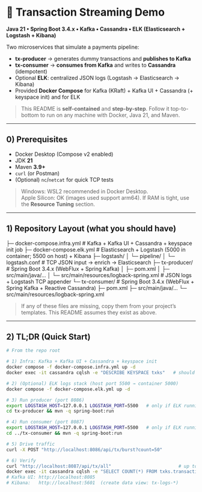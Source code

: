 # 💼 Transaction Streaming Demo
**Java 21 • Spring Boot 3.4.x • Kafka • Cassandra • ELK (Elasticsearch + Logstash + Kibana)**

Two microservices that simulate a payments pipeline:

- **tx-producer** → generates dummy transactions and **publishes to Kafka**
- **tx-consumer** → **consumes from Kafka** and writes to **Cassandra** (idempotent)
- Optional **ELK**: centralized JSON logs (Logstash → Elasticsearch → Kibana)
- Provided **Docker Compose** for Kafka (KRaft) + Kafka UI + Cassandra (+ keyspace init) and for ELK

> This README is **self-contained** and **step-by-step**. Follow it top-to-bottom to run on any machine with Docker, Java 21, and Maven.

---

## 0) Prerequisites

- Docker Desktop (Compose v2 enabled)
- JDK **21**
- Maven **3.9+**
- `curl` (or Postman)
- (Optional) `nc`/`netcat` for quick TCP tests

> Windows: WSL2 recommended in Docker Desktop.  
> Apple Silicon: OK (images used support arm64). If RAM is tight, use the **Resource Tuning** section.

---

## 1) Repository Layout (what you should have)

├─ docker-compose.infra.yml # Kafka + Kafka UI + Cassandra + keyspace init job
├─ docker-compose.elk.yml # Elasticsearch + Logstash (5000 in container; 5500 on host) + Kibana
├─ logstash/
│ └─ pipeline/
│ └─ logstash.conf # TCP JSON input → enrich → Elasticsearch
├─ tx-producer/ # Spring Boot 3.4.x (WebFlux + Spring Kafka)
│ ├─ pom.xml
│ ├─ src/main/java/...
│ └─ src/main/resources/logback-spring.xml # JSON logs + Logstash TCP appender
└─ tx-consumer/ # Spring Boot 3.4.x (WebFlux + Spring Kafka + Reactive Cassandra)
├─ pom.xml
├─ src/main/java/...
└─ src/main/resources/logback-spring.xml


> If any of these files are missing, copy them from your project’s templates. This README assumes they exist as above.

---

## 2) TL;DR (Quick Start)

```bash
# From the repo root

# 1) Infra: Kafka + Kafka UI + Cassandra + keyspace init
docker compose -f docker-compose.infra.yml up -d
docker exec -it cassandra cqlsh -e "DESCRIBE KEYSPACE txks"   # should list the keyspace

# 2) (Optional) ELK logs stack (host port 5500 → container 5000)
docker compose -f docker-compose.elk.yml up -d

# 3) Run producer (port 8086)
export LOGSTASH_HOST=127.0.0.1 LOGSTASH_PORT=5500   # only if ELK running
cd tx-producer && mvn -q spring-boot:run

# 4) Run consumer (port 8087)
export LOGSTASH_HOST=127.0.0.1 LOGSTASH_PORT=5500   # only if ELK running
cd ../tx-consumer && mvn -q spring-boot:run

# 5) Drive traffic
curl -X POST "http://localhost:8086/api/tx/burst?count=50"

# 6) Verify
curl "http://localhost:8087/api/tx/all"                         # up to 50 rows
docker exec -it cassandra cqlsh -e "SELECT COUNT(*) FROM txks.transactions;"
# Kafka UI: http://localhost:8085
# Kibana:   http://localhost:5601  (create data view: tx-logs-*)
